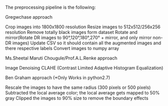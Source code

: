 The preprocessing pipeline is the following:

Gregwchase approach

 Crop images into 1800x1800 resolution
 Resize images to 512x512/256x256 resolution
 Remove totally black images form dataset
 Rotate and mirror(Rotate DR images to 90°,120°,180°,270° + mirror, and only mirror non-DR images)
 Update CSV so it should contain all the augmented images and there respective labels
 Convert images to numpy array
 
Ms.Sheetal Maruti Chougule/Prof.A.L.Renke approach

 Image Denoising
 CLAHE (Contrast Limited Adaptive Histogram Equalization)
 
Ben Graham approach (*Only Works in python2.7)

 Rescale the images to have the same radius (300 pixels or 500 pixels)
 Subtracted the local average color; the local average gets mapped to 50% gray
 Clipped the images to 90% size to remove the boundary effects
